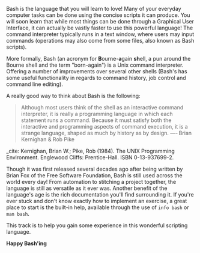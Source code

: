 Bash is the language that you will learn to love!
Many of your everyday computer tasks can be done using the concise scripts it can produce.
You will soon learn that while most things can be done through a Graphical User Interface, it can actually be vastly faster to use this powerful language!
The command interpreter typically runs in a text window, where users may input commands (operations may also come from some files, also known as Bash scripts).

More formally, Bash (an acronym for **B**ourne-**a**gain **sh**ell, a pun around the Bourne shell and the term "born-again") is a Unix command interpreter.
Offering a number of improvements over several other shells (Bash's has some useful functionality in regards to command history, job control and command line editing).

A really good way to think about Bash is the following:

> Although most users think of the shell as an interactive command interpreter, it is really a programming language in which each statement runs a command.
> Because it must satisfy both the interactive and programming aspects of command execution, it is a strange language, shaped as much by history as by design.  —- Brian Kernighan & Rob Pike

_cite: Kernighan, Brian W.; Pike, Rob (1984). The UNIX Programming Environment. Englewood Cliffs: Prentice-Hall. ISBN 0-13-937699-2.

Though it was first released several decades ago after being written by Brian Fox of the Free Software Foundation, Bash is still used across the world every day!
From automation to stitching a project together, the language is still as versatile as it ever was.
Another benefit of the language's age is the rich documentation you'll find surrounding it.
If you're ever stuck and don't know exactly how to implement an exercise, a great place to start is the built-in help, available through the use of `info bash` or `man bash`. 

This track is to help you gain some experience in this wonderful scripting language.

**Happy Bash'ing**

